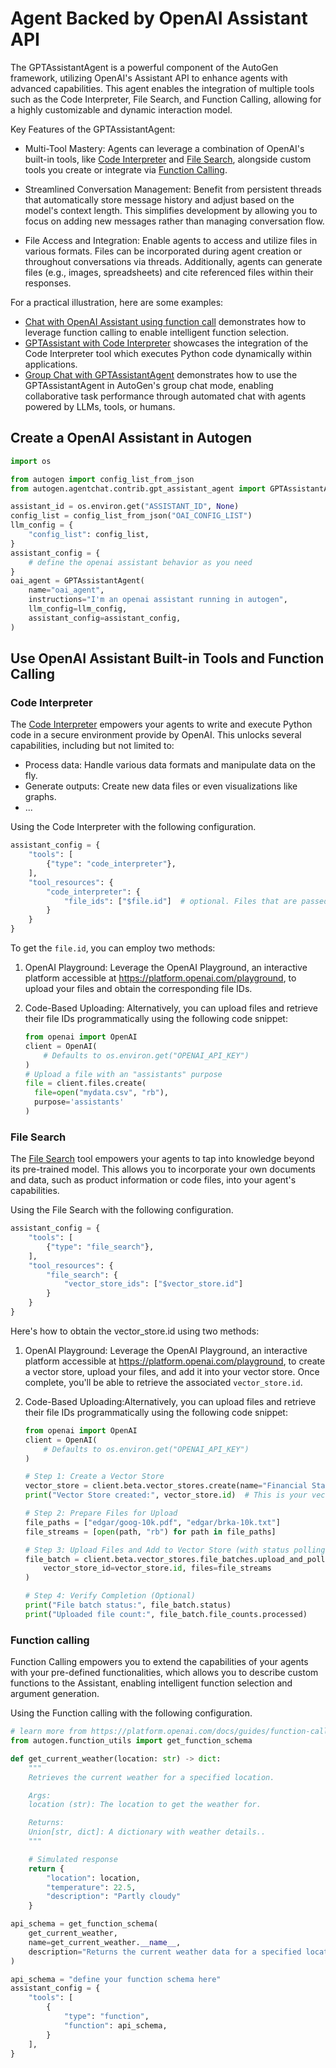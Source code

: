 # Agent Backed by OpenAI Assistant API

The GPTAssistantAgent is a powerful component of the AutoGen framework, utilizing OpenAI's Assistant API to enhance agents with advanced capabilities. This agent enables the integration of multiple tools such as the Code Interpreter, File Search, and Function Calling, allowing for a highly customizable and dynamic interaction model.

Key Features of the GPTAssistantAgent:

- Multi-Tool Mastery:  Agents can leverage a combination of OpenAI's built-in tools, like [Code Interpreter](https://platform.openai.com/docs/assistants/tools/code-interpreter) and [File Search](https://platform.openai.com/docs/assistants/tools/file-search), alongside custom tools you create or integrate via [Function Calling](https://platform.openai.com/docs/assistants/tools/function-calling).

- Streamlined Conversation Management:  Benefit from persistent threads that automatically store message history and adjust based on the model's context length. This simplifies development by allowing you to focus on adding new messages rather than managing conversation flow.

- File Access and Integration:  Enable agents to access and utilize files in various formats. Files can be incorporated during agent creation or throughout conversations via threads. Additionally, agents can generate files (e.g., images, spreadsheets) and cite referenced files within their responses.

For a practical illustration, here are some examples:

- [Chat with OpenAI Assistant using function call](/docs/notebooks/agentchat_oai_assistant_function_call) demonstrates how to leverage function calling to enable intelligent function selection.
- [GPTAssistant with Code Interpreter](/docs/notebooks/agentchat_oai_code_interpreter) showcases the integration of the  Code Interpreter tool which executes Python code dynamically within applications.
- [Group Chat with GPTAssistantAgent](/docs/notebooks/agentchat_oai_assistant_groupchat) demonstrates how to use the GPTAssistantAgent in AutoGen's group chat mode, enabling collaborative task performance through automated chat with agents powered by LLMs, tools, or humans.

## Create a OpenAI Assistant in Autogen

```python
import os

from autogen import config_list_from_json
from autogen.agentchat.contrib.gpt_assistant_agent import GPTAssistantAgent

assistant_id = os.environ.get("ASSISTANT_ID", None)
config_list = config_list_from_json("OAI_CONFIG_LIST")
llm_config = {
    "config_list": config_list,
}
assistant_config = {
    # define the openai assistant behavior as you need
}
oai_agent = GPTAssistantAgent(
    name="oai_agent",
    instructions="I'm an openai assistant running in autogen",
    llm_config=llm_config,
    assistant_config=assistant_config,
)
```

## Use OpenAI Assistant Built-in Tools and Function Calling

### Code Interpreter

The [Code Interpreter](https://platform.openai.com/docs/assistants/tools/code-interpreter) empowers your agents to write and execute Python code in a secure environment provide by OpenAI. This unlocks several capabilities, including but not limited to:

- Process data: Handle various data formats and manipulate data on the fly.
- Generate outputs: Create new data files or even visualizations like graphs.
- ...

Using the Code Interpreter with the following configuration.
```python
assistant_config = {
    "tools": [
        {"type": "code_interpreter"},
    ],
    "tool_resources": {
        "code_interpreter": {
            "file_ids": ["$file.id"]  # optional. Files that are passed at the Assistant level are accessible by all Runs with this Assistant.
        }
    }
}
```

To get the `file.id`, you can employ two methods:

1. OpenAI Playground: Leverage the OpenAI Playground, an interactive platform accessible at https://platform.openai.com/playground, to upload your files and obtain the corresponding file IDs.

2. Code-Based Uploading: Alternatively, you can upload files and retrieve their file IDs programmatically using the following code snippet:

    ```python
    from openai import OpenAI
    client = OpenAI(
        # Defaults to os.environ.get("OPENAI_API_KEY")
    )
    # Upload a file with an "assistants" purpose
    file = client.files.create(
      file=open("mydata.csv", "rb"),
      purpose='assistants'
    )
    ```

### File Search

The [File Search](https://platform.openai.com/docs/assistants/tools/file-search) tool empowers your agents to tap into knowledge beyond its pre-trained model. This allows you to incorporate your own documents and data, such as product information or code files, into your agent's capabilities.

Using the File Search with the following configuration.

```python
assistant_config = {
    "tools": [
        {"type": "file_search"},
    ],
    "tool_resources": {
        "file_search": {
            "vector_store_ids": ["$vector_store.id"]
        }
    }
}
```

Here's how to obtain the vector_store.id using two methods:

1. OpenAI Playground: Leverage the OpenAI Playground, an interactive platform accessible at https://platform.openai.com/playground, to create a vector store, upload your files, and add it into your vector store. Once complete, you'll be able to retrieve the associated `vector_store.id`.

2. Code-Based Uploading:Alternatively, you can upload files and retrieve their file IDs programmatically using the following code snippet:

    ```python
    from openai import OpenAI
    client = OpenAI(
        # Defaults to os.environ.get("OPENAI_API_KEY")
    )

    # Step 1: Create a Vector Store
    vector_store = client.beta.vector_stores.create(name="Financial Statements")
    print("Vector Store created:", vector_store.id)  # This is your vector_store.id

    # Step 2: Prepare Files for Upload
    file_paths = ["edgar/goog-10k.pdf", "edgar/brka-10k.txt"]
    file_streams = [open(path, "rb") for path in file_paths]

    # Step 3: Upload Files and Add to Vector Store (with status polling)
    file_batch = client.beta.vector_stores.file_batches.upload_and_poll(
        vector_store_id=vector_store.id, files=file_streams
    )

    # Step 4: Verify Completion (Optional)
    print("File batch status:", file_batch.status)
    print("Uploaded file count:", file_batch.file_counts.processed)
    ```

### Function calling

Function Calling empowers you to extend the capabilities of your agents with your pre-defined functionalities, which allows you to describe custom functions to the Assistant, enabling intelligent function selection and argument generation.

Using the Function calling with the following configuration.

```python
# learn more from https://platform.openai.com/docs/guides/function-calling/function-calling
from autogen.function_utils import get_function_schema

def get_current_weather(location: str) -> dict:
    """
    Retrieves the current weather for a specified location.

    Args:
    location (str): The location to get the weather for.

    Returns:
    Union[str, dict]: A dictionary with weather details..
    """

    # Simulated response
    return {
        "location": location,
        "temperature": 22.5,
        "description": "Partly cloudy"
    }

api_schema = get_function_schema(
    get_current_weather,
    name=get_current_weather.__name__,
    description="Returns the current weather data for a specified location."
)

api_schema = "define your function schema here"
assistant_config = {
    "tools": [
        {
            "type": "function",
            "function": api_schema,
        }
    ],
}
```
